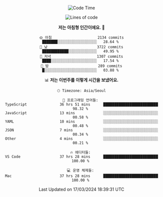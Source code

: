 <div align="center">

<br />

 <!--START_SECTION:waka-->
![Code Time](http://img.shields.io/badge/Code%20Time-2%2C262%20hrs%207%20mins-blue)

![Lines of code](https://img.shields.io/badge/%EC%A0%80%EB%8A%94%20%EC%97%AC%ED%83%9C%EA%B9%8C%EC%A7%80%20-4.2%20million%20%EC%A4%84%EC%9D%98%20%EC%BD%94%EB%93%9C%EB%A5%BC%20%EC%9E%91%EC%84%B1%ED%96%88%EC%96%B4%EC%9A%94.-blue)

**저는 아침형 인간이에요. 🐤** 

```text
🌞 아침                     2134 commits        ███████░░░░░░░░░░░░░░░░░░   28.64 % 
🌆 낮　                     3722 commits        ████████████░░░░░░░░░░░░░   49.95 % 
🌃 저녁                     1307 commits        ████░░░░░░░░░░░░░░░░░░░░░   17.54 % 
🌙 밤　                     289 commits         █░░░░░░░░░░░░░░░░░░░░░░░░   03.88 % 
```


📊 **저는 이번주를 이렇게 시간을 보냈어요.** 

```text
🕑︎ Timezone: Asia/Seoul

💬 프로그래밍 언어들: 
TypeScript               36 hrs 51 mins      █████████████████████████   98.32 % 
JavaScript               13 mins             ░░░░░░░░░░░░░░░░░░░░░░░░░   00.58 % 
YAML                     10 mins             ░░░░░░░░░░░░░░░░░░░░░░░░░   00.48 % 
JSON                     7 mins              ░░░░░░░░░░░░░░░░░░░░░░░░░   00.34 % 
Other                    4 mins              ░░░░░░░░░░░░░░░░░░░░░░░░░   00.21 % 

🔥 에디터들: 
VS Code                  37 hrs 28 mins      █████████████████████████   100.00 % 

💻 운영 체제들: 
Mac                      37 hrs 28 mins      █████████████████████████   100.00 % 
```


 Last Updated on 17/03/2024 18:39:31 UTC
<!--END_SECTION:waka-->

</div>
